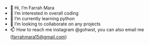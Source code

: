 - 👋 Hi, I’m Farrah Mara
- 👀 I’m interested in overall coding
- 🌱 I’m currently learning python
- 💞️ I’m looking to collaborate on any projects
- 📫 How to reach me instagram @gohwst, you can also email me (farrahmara15@gmail.com)

<!---
maaraadinhoo/maaraadinhoo is a ✨ special ✨ repository because its `README.md` (this file) appears on your GitHub profile.
You can click the Preview link to take a look at your changes.
--->
